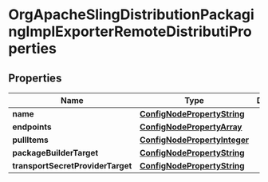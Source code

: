 
# OrgApacheSlingDistributionPackagingImplExporterRemoteDistributiProperties

## Properties
Name | Type | Description | Notes
------------ | ------------- | ------------- | -------------
**name** | [**ConfigNodePropertyString**](ConfigNodePropertyString.md) |  |  [optional]
**endpoints** | [**ConfigNodePropertyArray**](ConfigNodePropertyArray.md) |  |  [optional]
**pullItems** | [**ConfigNodePropertyInteger**](ConfigNodePropertyInteger.md) |  |  [optional]
**packageBuilderTarget** | [**ConfigNodePropertyString**](ConfigNodePropertyString.md) |  |  [optional]
**transportSecretProviderTarget** | [**ConfigNodePropertyString**](ConfigNodePropertyString.md) |  |  [optional]



